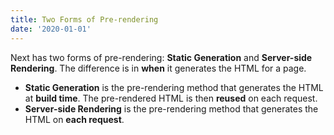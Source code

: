 ```yaml
---
title: Two Forms of Pre-rendering
date: '2020-01-01'
---
```



Next has two forms of pre-rendering: **Static Generation** and **Server-side Rendering**. The difference is in **when** it generates the HTML for a page.

- **Static Generation** is the pre-rendering method that generates the HTML at **build time**. The pre-rendered HTML is then **reused** on each request.
- **Server-side Rendering** is the pre-rendering method that generates the HTML on **each request**.